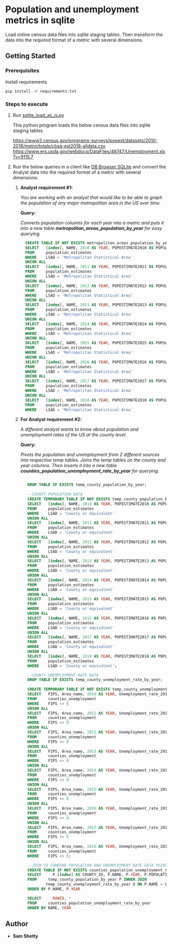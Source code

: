 # Population and unemployment metrics in sqlite 

Load online census data files into sqlite staging tables. Then transform the data into the required format of a metric with several dimensions.

## Getting Started

### Prerequisites

Install requirements

```
pip install -r requirements.txt
```

### Steps to execute

1. Run [sqlite_load_as_is.py](https://github.com/samshetty/sqlite/blob/master/sqlite_load_as_is.py)

   This python program loads the below census data files into sqlite staging tables.
   
   https://www2.census.gov/programs-surveys/popest/datasets/2010-2018/metro/totals/cbsa-est2018-alldata.csv
   https://www.ers.usda.gov/webdocs/DataFiles/48747/Unemployment.xls?v=9115.7

2. Run the below queries in a client like [DB Browser SQLite](https://sqlitebrowser.org/dl/) and convert the Analyst data into the required format of a metric with several dimensions.
    1. **Analyst requirement #1:**

         _You are working with an analyst that would like to be able to graph the population of any major metropolitan area in the US over time._
      
         **Query:**

         _Converts population columns for each year into a metric and puts it into a new table ___metropolitan_areas_population_by_year___ for easy querying._
       
         ```sql
           CREATE TABLE IF NOT EXISTS metropolitan_areas_population_by_year AS
           SELECT   [index], NAME, 2010 AS YEAR, POPESTIMATE2010 AS POPULATION
           FROM     population_estimates
           WHERE    LSAD = 'Metropolitan Statistical Area'
           UNION ALL
           SELECT   [index], NAME, 2011 AS YEAR, POPESTIMATE2011 AS POPULATION
           FROM     population_estimates
           WHERE    LSAD = 'Metropolitan Statistical Area'
           UNION ALL
           SELECT   [index], NAME, 2012 AS YEAR, POPESTIMATE2012 AS POPULATION
           FROM     population_estimates
           WHERE    LSAD = 'Metropolitan Statistical Area'
           UNION ALL
           SELECT   [index], NAME, 2013 AS YEAR, POPESTIMATE2013 AS POPULATION
           FROM     population_estimates
           WHERE    LSAD = 'Metropolitan Statistical Area'
           UNION ALL
           SELECT   [index], NAME, 2014 AS YEAR, POPESTIMATE2014 AS POPULATION
           FROM     population_estimates
           WHERE    LSAD = 'Metropolitan Statistical Area'
           UNION ALL
           SELECT   [index], NAME, 2015 AS YEAR, POPESTIMATE2015 AS POPULATION
           FROM     population_estimates
           WHERE    LSAD = 'Metropolitan Statistical Area'
           UNION ALL
           SELECT   [index], NAME, 2016 AS YEAR, POPESTIMATE2016 AS POPULATION
           FROM     population_estimates
           WHERE    LSAD = 'Metropolitan Statistical Area'
           UNION ALL
           SELECT   [index], NAME, 2017 AS YEAR, POPESTIMATE2017 AS POPULATION
           FROM     population_estimates
           WHERE    LSAD = 'Metropolitan Statistical Area'
           UNION ALL
           SELECT   [index], NAME, 2018 AS YEAR, POPESTIMATE2018 AS POPULATION
           FROM     population_estimates
           WHERE    LSAD = 'Metropolitan Statistical Area'

         ```
    
    2. **For Analyst requirement #2:** 
    
         _A different analyst wants to know about population and unemployment rates of the US at the county level._

         **Query:**

         _Pivots the population and unemployment from 2 different sources into respective temp tables. Joins the temp tables on the county and year columns. Then inserts it into a new table ___counties_population_unemployment_rate_by_year___ for querying._

         ```sql

            DROP TABLE IF EXISTS temp_county_population_by_year;
            
            --COUNTY POPULATION DATA
            CREATE TEMPORARY TABLE IF NOT EXISTS temp_county_population_by_year AS
            SELECT   [index], NAME, 2010 AS YEAR, POPESTIMATE2010 AS POPULATION
            FROM     population_estimates
            WHERE    LSAD = 'County or equivalent'
            UNION ALL
            SELECT   [index], NAME, 2011 AS YEAR, POPESTIMATE2011 AS POPULATION
            FROM     population_estimates
            WHERE    LSAD = 'County or equivalent'
            UNION ALL
            SELECT   [index], NAME, 2012 AS YEAR, POPESTIMATE2012 AS POPULATION
            FROM     population_estimates
            WHERE    LSAD = 'County or equivalent'
            UNION ALL
            SELECT   [index], NAME, 2013 AS YEAR, POPESTIMATE2013 AS POPULATION
            FROM     population_estimates
            WHERE    LSAD = 'County or equivalent'
            UNION ALL
            SELECT   [index], NAME, 2014 AS YEAR, POPESTIMATE2014 AS POPULATION
            FROM     population_estimates
            WHERE    LSAD = 'County or equivalent'
            UNION ALL
            SELECT   [index], NAME, 2015 AS YEAR, POPESTIMATE2015 AS POPULATION
            FROM     population_estimates
            WHERE    LSAD = 'County or equivalent'
            UNION ALL
            SELECT   [index], NAME, 2016 AS YEAR, POPESTIMATE2016 AS POPULATION
            FROM     population_estimates
            WHERE    LSAD = 'County or equivalent'
            UNION ALL
            SELECT   [index], NAME, 2017 AS YEAR, POPESTIMATE2017 AS POPULATION
            FROM     population_estimates
            WHERE    LSAD = 'County or equivalent'
            UNION ALL
            SELECT   [index], NAME, 2018 AS YEAR, POPESTIMATE2018 AS POPULATION
            FROM     population_estimates
            WHERE    LSAD = 'County or equivalent';

            --COUNTY UNEMPLOYMENT RATE DATA
            DROP TABLE IF EXISTS temp_county_unemployment_rate_by_year;
            
            CREATE TEMPORARY TABLE IF NOT EXISTS temp_county_unemployment_rate_by_year AS
            SELECT   FIPS, Area_name, 2010 AS YEAR, Unemployment_rate_2010 AS UNEMPLOYMENT_RATE
            FROM     counties_unemployment
            WHERE    FIPS <> 0
            UNION ALL
            SELECT   FIPS, Area_name, 2011 AS YEAR, Unemployment_rate_2011 AS UNEMPLOYMENT_RATE
            FROM     counties_unemployment
            WHERE    FIPS <> 0
            UNION ALL
            SELECT   FIPS, Area_name, 2012 AS YEAR, Unemployment_rate_2012 AS UNEMPLOYMENT_RATE
            FROM     counties_unemployment
            WHERE    FIPS <> 0
            UNION ALL
            SELECT   FIPS, Area_name, 2013 AS YEAR, Unemployment_rate_2013 AS UNEMPLOYMENT_RATE
            FROM     counties_unemployment
            WHERE    FIPS <> 0
            UNION ALL
            SELECT   FIPS, Area_name, 2014 AS YEAR, Unemployment_rate_2014 AS UNEMPLOYMENT_RATE
            FROM     counties_unemployment
            WHERE    FIPS <> 0
            UNION ALL
            SELECT   FIPS, Area_name, 2015 AS YEAR, Unemployment_rate_2015 AS UNEMPLOYMENT_RATE
            FROM     counties_unemployment
            WHERE    FIPS <> 0
            UNION ALL
            SELECT   FIPS, Area_name, 2016 AS YEAR, Unemployment_rate_2016 AS UNEMPLOYMENT_RATE
            FROM     counties_unemployment
            WHERE    FIPS <> 0
            UNION ALL
            SELECT   FIPS, Area_name, 2017 AS YEAR, Unemployment_rate_2017 AS UNEMPLOYMENT_RATE
            FROM     counties_unemployment
            WHERE    FIPS <> 0
            UNION ALL
            SELECT   FIPS, Area_name, 2018 AS YEAR, Unemployment_rate_2018 AS UNEMPLOYMENT_RATE
            FROM     counties_unemployment
            WHERE    FIPS <> 0;

            --JOIN TO COMBINE POPULATION AND UNEMPLOYMENT RATE DATA POINTS INTO A NEW TABLE
            CREATE TABLE IF NOT EXISTS counties_population_unemployment_rate_by_year AS
            SELECT     P.[index] AS COUNTY_ID, P.NAME, P.YEAR, P.POPULATION, U.UNEMPLOYMENT_RATE
            FROM     temp_county_population_by_year P INNER JOIN
                    temp_county_unemployment_rate_by_year U ON P.NAME = U.Area_name AND P.YEAR = U.YEAR
            ORDER BY P.NAME, P.YEAR

            SELECT     ROWID, *
            FROM     counties_population_unemployment_rate_by_year
            ORDER BY NAME, YEAR
         ```

## Author

* **Sam Shetty** 

